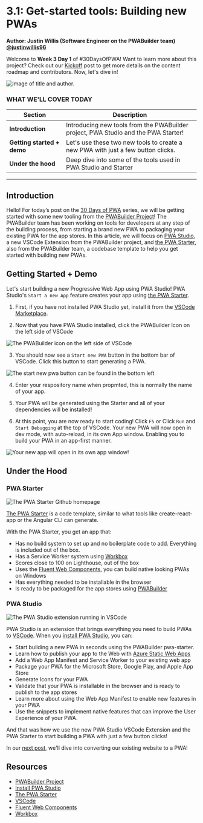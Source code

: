 # 3.1: Get-started tools: Building new PWAs

**Author: Justin Willis (Software Engineer on the PWABuilder team) [@justinwillis96](https://twitter.com/Justinwillis96)**

Welcome to **Week 3 Day 1** of #30DaysOfPWA! Want to learn more about this project? Check out our [Kickoff](../kickoff.md) post to get more details on the content roadmap and contributors. Now, let's dive in!

![image of title and author.](_media/day-01.jpg)

### WHAT WE'LL COVER TODAY

| Section | Description |
| ------- | ----------- |
| **Introduction** | Introducing new tools from the PWABuilder project, PWA Studio and the PWA Starter! |
| **Getting started + demo** |Let's use these two new tools to create a new PWA with just a few button clicks.  |
| **Under the hood** | Deep dive into some of the tools used in PWA Studio and Starter|

---

## Introduction

Hello! For today’s post on the [30 Days of PWA](https://aka.ms/learn-pwa/30Days-blog) series, we will be getting started with some new tooling from the [PWABuilder Project](https://aka.ms/learn-PWA/30Days-3.1/github.com/pwa-builder/PWABuilder)! The PWABuilder team has been working on tools for developers at any step of the building process, from starting a brand new PWA to packaging your existing PWA for the app stores. In this article, we will focus on [PWA Studio](https://aka.ms/learn-PWA/30Days-3.1/pwa-studio), a new VSCode Extension from the PWABuilder project, and [the PWA Starter](https://aka.ms/learn-PWA/30Days-3.1/github.com/pwa-builder/pwa-starter), also from the PWABuilder team, a codebase template to help you get started with building new PWAs.

## Getting Started + Demo

Let's start building a new Progressive Web App using PWA Studio! PWA Studio's `Start a new App` feature creates your app using [the PWA Starter](https://aka.ms/learn-PWA/30Days-3.1/github.com/pwa-builder/pwa-starter).

1. First, if you have not installed PWA Studio yet, install it from the [VSCode Marketplace](https://aka.ms/learn-PWA/30Days-3.1/pwa-studio).

2. Now that you have PWA Studio installed, click the PWABuilder Icon on the left side of VSCode

![The PWABuilder icon on the left side of VSCode](_media/icon-on-left.png)

3. You should now see a `Start new PWA` button in the bottom bar of VSCode. Click this button to start generating a PWA.

![The start new pwa button can be found in the bottom left](_media/start-new-pwa.png)

4. Enter your respository name when propmted, this is normally the name of your app.

5. Your PWA will be generated using the Starter and all of your dependencies will be installed!

6. At this point, you are now ready to start coding! Click `F5` or Click `Run` and `Start Debugging` at the top of VSCode. Your new PWA will now open in dev mode, with auto-reload, in its own App window. Enabling you to build your PWA in an app-first manner.

![Your new app will open in its own app window!](_media/new-app.png)

## Under the Hood

### PWA Starter

![The PWA Starter Github homepage](_media/pwa-starter.png)

[The PWA Starter](https://aka.ms/learn-PWA/30Days-3.1/github.com/pwa-builder/pwa-starter) is a code template, similar to what tools like create-react-app or the Angular CLI can generate.

With the PWA Starter, you get an app that:
- Has no build system to set up and no boilerplate code to add. Everything is included out of the box.
- Has a Service Worker system using [Workbox](https://aka.ms/learn-PWA/30Days-3.1/developers.google.com/web/tools/workbox)
- Scores close to 100 on Lighthouse, out of the box
- Uses the [Fluent Web Components](https://aka.ms/learn-PWA/30Days-3.1/docs.microsoft.com/en-us/fluent-ui/web-components), you can build native looking PWAs on Windows
- Has everything needed to be installable in the browser
- Is ready to be packaged for the app stores using [PWABuilder](https://aka.ms/learn-PWA/30Days-3.1/www.pwabuilder.com)

### PWA Studio

![The PWA Studio extension running in VSCode](_media/pwa-studio.png)

PWA Studio is an extension that brings everything you need to build PWAs to [VSCode](https://aka.ms/learn-PWA/30Days-3.1/code.visualstudio.com). When you [install PWA Studio](https://aka.ms/learn-PWA/30Days-3.1/pwa-studio), you can:
-	Start building a new PWA in seconds using the PWABuilder pwa-starter.
-	Learn how to publish your app to the Web with [Azure Static Web Apps](https://azure.microsoft.com/en-us/services/app-service/static/)
-	Add a Web App Manifest and Service Worker to your existing web app
-	Package your PWA for the Microsoft Store, Google Play, and Apple App Store
-	Generate Icons for your PWA
-	Validate that your PWA is installable in the browser and is ready to publish to the app stores
-	Learn more about using the Web App Manifest to enable new features in your PWA
-	Use the snippets to implement native features that can improve the User Experience of your PWA.

And that was how we use the new PWA Studio VSCode Extension and the PWA Starter to start building a PWA with just a few button clicks!

In our [next post](02.md), we'll dive into converting our existing website to a PWA!

## Resources

- [PWABuilder Project](https://aka.ms/learn-PWA/30Days-3.1/github.com/pwa-builder/PWABuilder)
- [Install PWA Studio](https://aka.ms/learn-PWA/30Days-3.1/pwa-studio)
- [The PWA Starter](https://aka.ms/learn-PWA/30Days-3.1/github.com/pwa-builder/pwa-starter)
- [VSCode](https://aka.ms/learn-PWA/30Days-3.1/code.visualstudio.com)
- [Fluent Web Components](https://aka.ms/learn-PWA/30Days-3.1/docs.microsoft.com/en-us/fluent-ui/web-components)
- [Workbox](https://aka.ms/learn-PWA/30Days-3.1/developers.google.com/web/tools/workbox)

